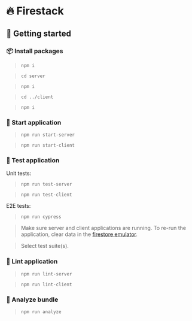 # 🔥 Firestack

## 📖 Getting started

### 📦 Install packages

> `npm i`

> `cd server`

> `npm i`

> `cd ../client`

> `npm i`

### 🚀 Start application

> `npm run start-server`

> `npm run start-client`

### 🧪 Test application

Unit tests:

> `npm run test-server`

> `npm run test-client`

E2E tests:

> `npm run cypress`

> Make sure server and client applications are running. To re-run the application, clear data in the [firestore emulator](http://localhost:4201/firestore/data/).

> Select test suite(s).

### 🤬 Lint application

> `npm run lint-server`

> `npm run lint-client`

### 🔎 Analyze bundle

> `npm run analyze`
